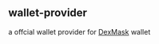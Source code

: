 ## wallet-provider

a offcial wallet provider for [DexMask](https://github.com/dex-zswap/dex-wallet) wallet
